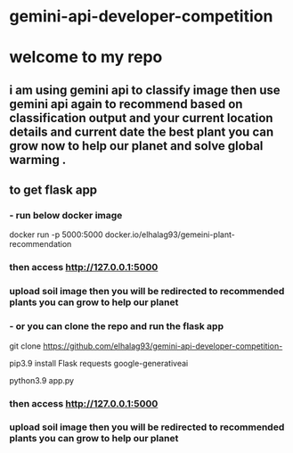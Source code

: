 # gemini-api-developer-competition 

# welcome to my repo 

## i am using gemini api to classify image then use gemini api again to recommend based on classification output and your current location details and current date the best plant you can grow now  to help our planet and solve global warming .  

## to get flask app

### - run below docker image 

docker run -p 5000:5000 docker.io/elhalag93/gemeini-plant-recommendation

### then access http://127.0.0.1:5000

### upload soil image then you will be redirected to recommended plants you can grow to help our planet


### - or  you can clone  the repo and run the flask app

git clone https://github.com/elhalag93/gemini-api-developer-competition-

pip3.9 install Flask requests google-generativeai

python3.9 app.py

### then access http://127.0.0.1:5000

### upload soil image then you will be redirected to recommended plants you can grow to help our planet



